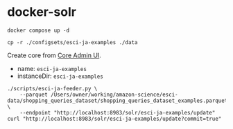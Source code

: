 # docker-solr

```shell
docker compose up -d

cp -r ./configsets/esci-ja-examples ./data
```

Create core from [Core Admin UI](http://localhost:8983/solr/#/~cores/).

- name: `esci-ja-examples`
- instanceDir: `esci-ja-examples`

```shell
./scripts/esci-ja-feeder.py \
    --parquet /Users/owner/working/amazon-science/esci-data/shopping_queries_dataset/shopping_queries_dataset_examples.parquet \
    --endpoint "http://localhost:8983/solr/esci-ja-examples/update"
curl "http://localhost:8983/solr/esci-ja-examples/update?commit=true"
```
